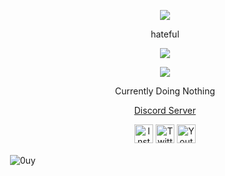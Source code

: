 <p align="center">  
<img src="https://media.discordapp.net/attachments/972084009762967604/972465017737871421/pfps-PGICeE.gif?width=480&height=192">
</p>
<p align="center">
   hateful
<p align="center">  
<img src="https://komarev.com/ghpvc/?username=0uy&color=grey">
</p>
</p>
    <p align="center">
  <img src="https://discord.c99.nl/widget/theme-2/575470708369391626.png"/>
</p>
<p align="center">
Currently Doing Nothing
<p align="center">
    <a href="https://discord.gg/modernwarfare">Discord Server</a>
</p>
<p align="center">
<a href="https://www.instagram.com/luvjzi/" target="_blank"><img src="https://media.discordapp.net/attachments/973725219351068733/973730764560687134/unknown.png?width=676&height=676" alt="Instagram" width="30"></a>
<a href="https://twitter.com/lonewintrs" target="_blank"><img src="http://assets.stickpng.com/images/580b57fcd9996e24bc43c53e.png" alt="Twitter" width="30"></a>
<a href="https://www.youtube.com/channel/UCzb4cDwGtYZUb5TkcTSJVhg" target="_blank"><img src="https://www.iconpacks.net/icons/2/free-youtube-logo-icon-2431-thumb.png" alt="Youtube" width="30"></a>

   
<p>&nbsp;<img align="center" src="https://github-readme-stats.vercel.app/api?username=0uy&show_icons=true&theme=dracula&title_color=ff0000&text_color=c5bfbf&hide_border=true&locale=en" alt="0uy" /></p>   
